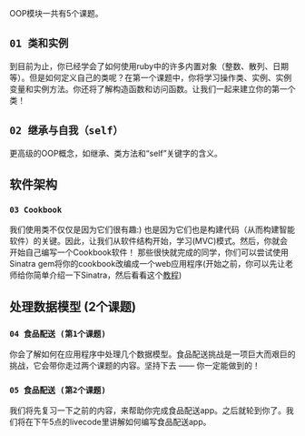 OOP模块一共有5个课题。

## `01 类和实例`

到目前为止，你已经学会了如何使用ruby中的许多内置对象（整数、散列、日期等）。但是如何定义自己的类呢？在第一个课题中，你将学习操作类、实例、实例变量和实例方法。你还将了解构造函数和访问函数。让我们一起来建立你的第一个类！

## `02 继承与自我（self）`

更高级的OOP概念，如继承、类方法和“self”关键字的含义。

## 软件架构

### `03 Cookbook`

我们使用类不仅仅是因为它们很有趣:) 也是因为它们也是构建代码（从而构建智能软件）的关键。因此，让我们从软件结构开始，学习(MVC)模式。然后，你就会开始自己编写一个Cookbook软件！
那些很快就完成的同学，你们可以尝试使用Sinatra gem将你的cookbook改编成一个web应用程序(开始之前，你可以先让老师给你简单介绍一下Sinatra，然后看看这个[教程](https://github.com/lewagon/sinatra-101))

## 处理数据模型 (2个课题)

### `04 食品配送 (第1个课题)`

你会了解如何在应用程序中处理几个数据模型。食品配送挑战是一项巨大而艰巨的挑战，它会带你走过两个课题的内容。坚持下去 —— 你一定能做到的！

### `05 食品配送 (第2个课题)`

我们将先复习一下之前的内容，来帮助你完成食品配送app。之后就轮到你了。我们将在下午5点的livecode里讲解如何编写食品配送app。
